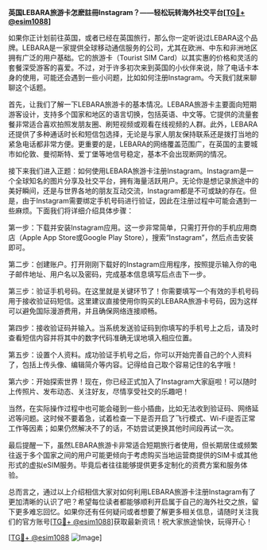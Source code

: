 **英国LEBARA旅游卡怎麽註冊Instagram？——轻松玩转海外社交平台[[TG💪+ @esim1088](https://t.me/s/esim1088)]**

如果你正计划前往英国，或者已经在英国旅行，那么你一定听说过LEBARA这个品牌。LEBARA是一家提供全球移动通信服务的公司，尤其在欧洲、中东和非洲地区拥有广泛的用户基础。它的旅游卡（Tourist SIM Card）以其实惠的价格和灵活的套餐深受游客的喜爱。不过，对于许多初次来到英国的小伙伴来说，除了电话卡本身的使用，可能还会遇到一些小问题，比如如何注册Instagram。今天我们就来聊聊这个话题。

首先，让我们了解一下LEBARA旅游卡的基本情况。LEBARA旅游卡主要面向短期游客设计，支持多个国家和地区的语言切换，包括英语、中文等。它提供的流量套餐非常适合喜欢拍照发朋友圈、刷短视频或观看在线视频的人群。此外，LEBARA还提供了多种通话时长和短信包选择，无论是与家人朋友保持联系还是拨打当地的紧急电话都非常方便。更重要的是，LEBARA的网络覆盖范围广，在英国的主要城市如伦敦、曼彻斯特、爱丁堡等地信号稳定，基本不会出现断网的情况。

接下来我们进入正题：如何使用LEBARA旅游卡注册Instagram。Instagram是一个全球知名的图片分享及社交平台，拥有海量活跃用户。无论你是想记录旅途中的美好瞬间，还是与世界各地的朋友互动交流，Instagram都是不可或缺的存在。但是，由于Instagram需要绑定手机号码进行验证，因此在注册过程中可能会遇到一些麻烦。下面我们将详细介绍具体步骤：

第一步：下载并安装Instagram应用。这一步非常简单，只需打开你的手机应用商店（Apple App Store或Google Play Store），搜索“Instagram”，然后点击安装即可。

第二步：创建账户。打开刚刚下载好的Instagram应用程序，按照提示输入你的电子邮件地址、用户名以及密码，完成基本信息填写后点击下一步。

第三步：验证手机号码。在这里就是关键环节了！你需要填写一个有效的手机号码用于接收验证码短信。这里建议直接使用你购买的LEBARA旅游卡号码，因为这样可以避免国际漫游费用，并且确保网络连接顺畅。

第四步：接收验证码并输入。当系统发送验证码到你填写的手机号上之后，请及时查看短信内容并将其中的数字代码准确无误地填入相应位置。

第五步：设置个人资料。成功验证手机号之后，你可以开始完善自己的个人资料了，包括上传头像、编辑简介等内容。记得给自己取个容易记住的名字哦！

第六步：开始探索世界！现在，你已经正式加入了Instagram大家庭啦！可以随时上传照片、发布动态、关注好友，尽情享受社交的乐趣吧！

当然，在实际操作过程中也可能会碰到一些小插曲，比如无法收到验证码、网络延迟等问题。这时候不要着急，试着检查一下是否开启了飞行模式、Wi-Fi是否正常工作等因素；如果仍然解决不了的话，不妨尝试更换其他时间段再试一次。

最后提醒一下，虽然LEBARA旅游卡非常适合短期旅行者使用，但长期居住或频繁往返于多个国家之间的用户可能更倾向于考虑购买当地运营商提供的SIM卡或其他形式的虚拟eSIM服务。毕竟后者往往能够提供更多定制化的资费方案和服务体验。

总而言之，通过以上介绍相信大家对如何利用LEBARA旅游卡注册Instagram有了更加清晰的认识了吧？希望每位读者都能够顺利开启属于自己的海外社交之旅，留下更多难忘回忆。如果你还有任何疑问或者想要了解更多相关信息，请随时关注我们的官方账号[[TG💪+ @esim1088](https://t.me/s/esim1088)]获取最新资讯！祝大家旅途愉快，玩得开心！

[[TG💪+ @esim1088](https://t.me/s/esim1088) ![Image](https://i.postimg.cc/4NQfJmqS/Snipaste-2025-05-13-00-14-12.png)]